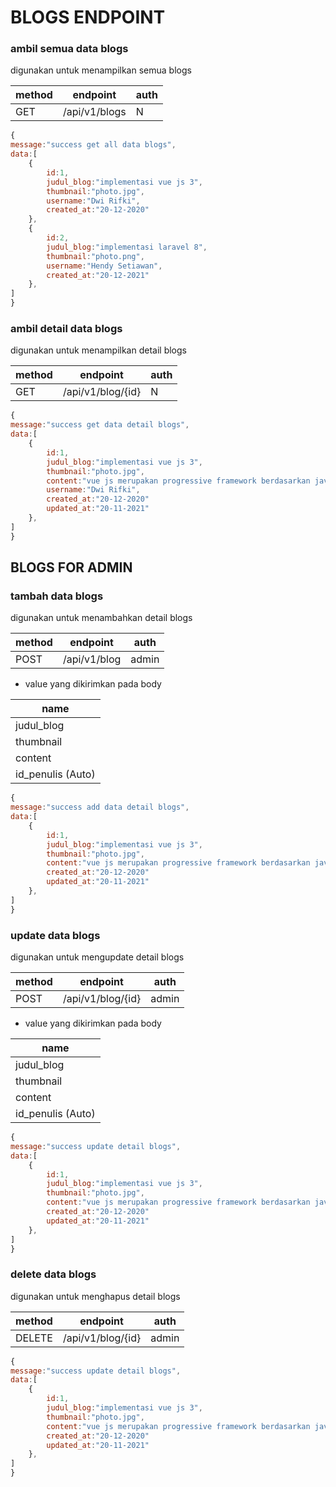 # BLOGS ENDPOINT

### ambil semua data blogs

digunakan untuk menampilkan semua blogs

| method | endpoint      | auth |
| ------ | ------------- | ---- |
| GET    | /api/v1/blogs | N    |

```js
{
message:"success get all data blogs",
data:[
    {
        id:1,
        judul_blog:"implementasi vue js 3",
        thumbnail:"photo.jpg",
        username:"Dwi Rifki",
        created_at:"20-12-2020"
    },
    {
        id:2,
        judul_blog:"implementasi laravel 8",
        thumbnail:"photo.png",
        username:"Hendy Setiawan",
        created_at:"20-12-2021"
    },
]
}
```

### ambil detail data blogs

digunakan untuk menampilkan detail blogs

| method | endpoint          | auth |
| ------ | ----------------- | ---- |
| GET    | /api/v1/blog/{id} | N    |

```js
{
message:"success get data detail blogs",
data:[
    {
        id:1,
        judul_blog:"implementasi vue js 3",
        thumbnail:"photo.jpg",
        content:"vue js merupakan progressive framework berdasarkan javascript"
        username:"Dwi Rifki",
        created_at:"20-12-2020"
        updated_at:"20-11-2021"
    },
]
}
```

## BLOGS FOR ADMIN

### tambah data blogs

digunakan untuk menambahkan detail blogs

| method | endpoint     | auth  |
| ------ | ------------ | ----- |
| POST   | /api/v1/blog | admin |

-   value yang dikirimkan pada body

| name              |
| ----------------- |
| judul_blog        |
| thumbnail         |
| content           |
| id_penulis (Auto) |

```js
{
message:"success add data detail blogs",
data:[
    {
        id:1,
        judul_blog:"implementasi vue js 3",
        thumbnail:"photo.jpg",
        content:"vue js merupakan progressive framework berdasarkan javascript"
        created_at:"20-12-2020"
        updated_at:"20-11-2021"
    },
]
}
```

### update data blogs

digunakan untuk mengupdate detail blogs

| method | endpoint          | auth  |
| ------ | ----------------- | ----- |
| POST   | /api/v1/blog/{id} | admin |

-   value yang dikirimkan pada body

| name              |
| ----------------- |
| judul_blog        |
| thumbnail         |
| content           |
| id_penulis (Auto) |

```js
{
message:"success update detail blogs",
data:[
    {
        id:1,
        judul_blog:"implementasi vue js 3",
        thumbnail:"photo.jpg",
        content:"vue js merupakan progressive framework berdasarkan javascript"
        created_at:"20-12-2020"
        updated_at:"20-11-2021"
    },
]
}
```

### delete data blogs

digunakan untuk menghapus detail blogs

| method | endpoint          | auth  |
| ------ | ----------------- | ----- |
| DELETE | /api/v1/blog/{id} | admin |

```js
{
message:"success update detail blogs",
data:[
    {
        id:1,
        judul_blog:"implementasi vue js 3",
        thumbnail:"photo.jpg",
        content:"vue js merupakan progressive framework berdasarkan javascript"
        created_at:"20-12-2020"
        updated_at:"20-11-2021"
    },
]
}
```
